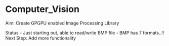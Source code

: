 # Computer_Vision

Aim: Create GPGPU enabled Image Processing Library

Status - Just starting out, able to read/write BMP file - BMP has 7 formats..!!
Next Step: Add more functionality

